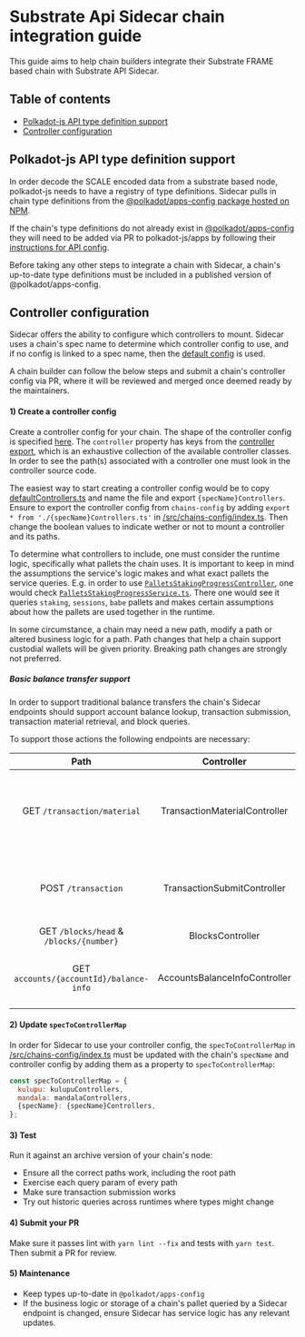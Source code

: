 # Substrate Api Sidecar chain integration guide

This guide aims to help chain builders integrate their Substrate FRAME based chain with Substrate API Sidecar.

## Table of contents

- [Polkadot-js API type definition support](#polkadot-js-API-type-definition-support)
- [Controller configuration](controller-configuration)

## Polkadot-js API type definition support

In order decode the SCALE encoded data from a substrate based node, polkadot-js needs to have a registry of type definitions. Sidecar pulls in chain type definitions from the [@polkadot/apps-config package hosted on NPM](https://www.npmjs.com/package/@polkadot/apps-config).

If the chain's type definitions do not already exist in [@polkadot/apps-config](https://github.com/polkadot-js/apps/tree/master/packages/apps-config) they will need to be added via PR to polkadot-js/apps by following their [instructions for API config](https://github.com/polkadot-js/apps/tree/master/packages/apps-config#api).

Before taking any other steps to integrate a chain with Sidecar, a chain's up-to-date type definitions must be included in a published version of @polkadot/apps-config.

## Controller configuration

Sidecar offers the ability to configure which controllers to mount. Sidecar uses a chain's spec name to determine which controller config to use, and if no config is linked to a spec name, then the [default config](/src/chains-config/defaultControllers.ts) is used.

A chain builder can follow the below steps and submit a chain's controller config via PR, where it will be reviewed and merged once deemed ready by the maintainers.

#### 1) Create a controller config

 Create a controller config for your chain. The shape of the controller config is specified [here](/src/chains-config/ControllerConfig.ts). The `controller` property has keys from the [controller export](/src/controllers/index.ts), which is an exhaustive collection of the available controller classes. In order to see the path(s) associated with a controller one must look in the controller source code.

 The easiest way to start creating a controller config would be to copy [defaultControllers.ts](/src/chains-config/ControllerConfig.ts) and name the file and export `{specName}Controllers`. Ensure to export the controller config from `chains-config` by adding `export * from './{specName}Controllers.ts'` in [/src/chains-config/index.ts](/src/chains-config/index.ts). Then change the boolean values to indicate wether or not to mount a controller and its paths.

 To determine what controllers to include, one must consider the runtime logic, specifically what pallets the chain uses. It is important to keep in mind the assumptions the service's logic makes and what exact pallets the service queries. E.g. in order to use [`PalletsStakingProgressController`](/src/controllers/pallets/PalletsStakingProgressController.ts), one would check [`PalletsStakingProgressService.ts`](/src/services/pallets/PalletsStakingProgressService.ts). There one would see it queries `staking`, `sessions`, `babe` pallets and makes certain assumptions about how the pallets are used together in the runtime.

In some circumstance, a chain may need a new path, modify a path or altered business logic for a path. Path changes that help a chain support custodial wallets will be given priority. Breaking path changes are strongly not preferred.

##### Basic balance transfer support

In order to support traditional balance transfers the chain's Sidecar endpoints should support account balance lookup, transaction submission, transaction material retrieval, and block queries.

To support those actions the following endpoints are necessary:

|                   Path                   |           Controller          |                                 Description                                |
|:----------------------------------------:|:-----------------------------:|:--------------------------------------------------------------------------:|
|       GET  `/transaction/material`       | TransactionMaterialController | Get all the network information needed to construct a transaction offline. |
|            POST `/transaction`           |  TransactionSubmitController  |            Submit a transaction to the node's transaction pool.            |
| GET `/blocks/head`  & `/blocks/{number}` |        BlocksController       |                                Get a block.                                |
|  GET `accounts/{accountId}/balance-info` | AccountsBalanceInfoController |                   Get balance information for an account.                  |

#### 2) Update `specToControllerMap`

In order for Sidecar to use your controller config, the `specToControllerMap` in [/src/chains-config/index.ts](/src/chains-config/index.ts) must be updated with the chain's `specName` and controller config by adding them as a property to `specToControllerMap`:

```javascript
const specToControllerMap = {
  kulupu: kulupuControllers,
  mandala: mandalaControllers,
  {specName}: {specName}Controllers,
};
```

#### 3) Test

Run it against an archive version of your chain's node:

- Ensure all the correct paths work, including the root path
- Exercise each query param of every path
- Make sure transaction submission works
- Try out historic queries across runtimes where types might change

#### 4) Submit your PR

Make sure it passes lint with `yarn lint --fix` and tests with `yarn test`. Then submit a PR for review.

#### 5) Maintenance

- Keep types up-to-date in `@polkadot/apps-config`
- If the business logic or storage of a chain's pallet queried by a Sidecar endpoint is changed, ensure Sidecar has service logic has any relevant updates.
